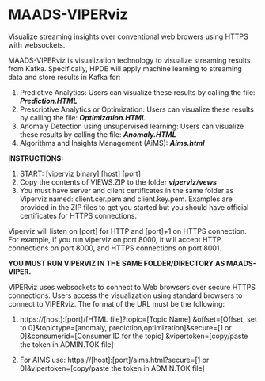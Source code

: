 # MAADS-VIPERviz

Visualize streaming insights over conventional web browers using HTTPS with websockets.

MAADS-VIPERviz is visualization technology to visualize streaming results from Kafka.  Specifically, HPDE will apply machine learning to streaming data and store results in Kafka for:
1)	Predictive Analytics:	Users can visualize these results by calling the file: **_Prediction.HTML_**
2)	Prescriptive Analytics or Optimization:	Users can visualize these results by calling the file: **_Optimization.HTML_**
3)	Anomaly Detection using unsupervised learning: Users can visualize these results by calling the file: **_Anomaly.HTML_**
4) Algorithms and Insights Management (AiMS): **_Aims.html_**

**INSTRUCTIONS:**
1) START: [viperviz binary] [host] [port]
2) Copy the contents of VIEWS.ZIP to the folder **_viperviz/vews_**
3) You must have server and client certificates in the same folder as Viperviz named: client.cer.pem and client.key.pem.  Examples are provided in the ZIP files to get you started but you should have official certificates for HTTPS connections.

Viperviz will listen on [port] for HTTP and [port]+1 on HTTPS connection.  For example, if you run viperviz on port 8000, it will accept HTTP connections on port 8000, and HTTPS connections on port 8001.

**YOU MUST RUN VIPERVIZ IN THE SAME FOLDER/DIRECTORY AS MAADS-VIPER.**

VIPERviz uses websockets to connect to Web browsers over secure HTTPS connections.   Users access the visualization using standard browsers to connect to VIPERviz.  The format of the URL must be the following:

1) https://[host]:[port]/[HTML file]?topic=[Topic Name] &offset=[Offset, set to 0]&topictype=[anomaly, prediction,optimization]&secure=[1 or 0]&consumerid=[Consumer ID for the topic] &vipertoken=[copy/paste the token in ADMIN.TOK file]

2) For AIMS use: https://[host]:[port]/aims.html?secure=[1 or 0]&vipertoken=[copy/paste the token in ADMIN.TOK file]
